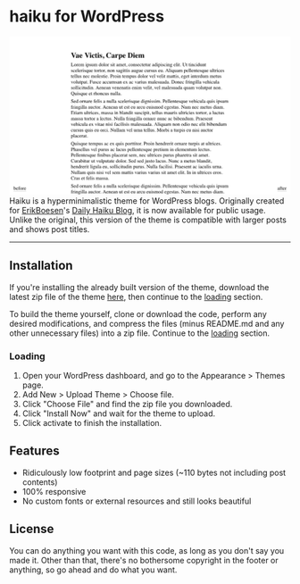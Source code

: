 # haiku for WordPress
![Haiku Screenshot](screenshot.png)
Haiku is a hyperminimalistic theme for WordPress blogs. Originally created for [ErikBoesen](https://github.com/ErikBoesen)'s [Daily Haiku Blog](http://erikboesen.com/haiku), it is now available for public usage. Unlike the original, this version of the theme is compatible with larger posts and shows post titles.

---
## Installation
If you're installing the already built version of the theme, download the latest zip file of the theme [here](releases), then continue to the [loading](#Loading) section.

To build the theme yourself, clone or download the code, perform any desired modifications, and compress the files (minus README.md and any other unnecessary files) into a zip file. Continue to the [loading](#loading) section.

### Loading
1. Open your WordPress dashboard, and go to the Appearance > Themes page.
2. Add New > Upload Theme > Choose file.
3. Click "Choose File" and find the zip file you downloaded.
4. Click "Install Now" and wait for the theme to upload.
5. Click activate to finish the installation.

## Features
* Ridiculously low footprint and page sizes (~110 bytes not including post contents)
* 100% responsive
* No custom fonts or external resources and still looks beautiful

## License
You can do anything you want with this code, as long as you don't say you made it.
Other than that, there's no bothersome copyright in the footer or anything, so go ahead and do what you want.